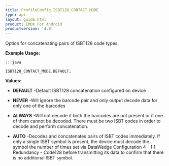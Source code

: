```yaml
---
title: ProfileConfig.ISBT128_CONTACT_MODE
type: api
layout: guide.html
product: EMDK For Android
productversion: '4.0'
---
```



Option for concatenating pairs of ISBT128 code types.
 
 

**Example Usage:**
	
	:::java
	
	ISBT128_CONTACT_MODE.DEFAULT;
	


**Values:**

* **DEFAULT** -Default ISBT128 concatenation configured on device

* **NEVER** -Will ignore the barcode pair and only output decode data for only one of the barcodes

* **ALWAYS** -Will not decode if both the barcodes are not present or if one of them cannot be decoded.
 There must be two ISBT codes in order to decode and perform concatenation.

* **AUTO** -Decodes and concatenates pairs of ISBT codes immediately.
 If only a single ISBT symbol is present, the device must decode the symbol the number of times set via DataWedge Configuration 4 - 1 1 
 Redundancy - Code128 before transmitting its data to confirm that there is no additional ISBT symbol.












